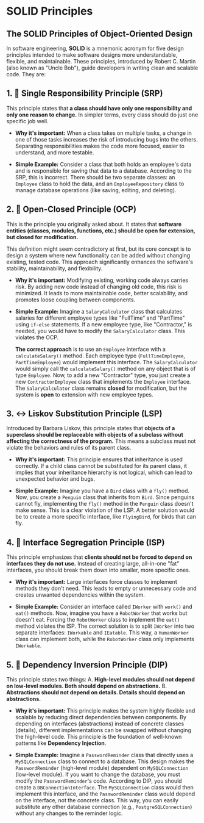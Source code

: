 # SOLID Principles

## The SOLID Principles of Object-Oriented Design

In software engineering, **SOLID** is a mnemonic acronym for five design principles intended to make software designs more understandable, flexible, and maintainable. These principles, introduced by Robert C. Martin (also known as "Uncle Bob"), guide developers in writing clean and scalable code. They are:

## 1. 🎯 Single Responsibility Principle (SRP)

This principle states that **a class should have only one responsibility and only one reason to change.** In simpler terms, every class should do just one specific job well.

- **Why it's important:** When a class takes on multiple tasks, a change in one of those tasks increases the risk of introducing bugs into the others. Separating responsibilities makes the code more focused, easier to understand, and more testable.

- **Simple Example:** Consider a class that both holds an employee's data and is responsible for saving that data to a database. According to the SRP, this is incorrect. There should be two separate classes: an `Employee` class to hold the data, and an `EmployeeRepository` class to manage database operations (like saving, editing, and deleting).

## 2. 👐 Open-Closed Principle (OCP)

This is the principle you originally asked about. It states that **software entities (classes, modules, functions, etc.) should be open for extension, but closed for modification.**

This definition might seem contradictory at first, but its core concept is to design a system where new functionality can be added without changing existing, tested code. This approach significantly enhances the software's stability, maintainability, and flexibility.

- **Why it's important:** Modifying existing, working code always carries risk. By adding new code instead of changing old code, this risk is minimized. It leads to more maintainable code, better scalability, and promotes loose coupling between components.

- **Simple Example:** Imagine a `SalaryCalculator` class that calculates salaries for different employee types like "FullTime" and "PartTime" using `if-else` statements. If a new employee type, like "Contractor," is needed, you would have to modify the `SalaryCalculator` class. This violates the OCP.

  **The correct approach** is to use an `Employee` interface with a `calculateSalary()` method. Each employee type (`FullTimeEmployee`, `PartTimeEmployee`) would implement this interface. The `SalaryCalculator` would simply call the `calculateSalary()` method on any object that is of type `Employee`. Now, to add a new "Contractor" type, you just create a new `ContractorEmployee` class that implements the `Employee` interface. The `SalaryCalculator` class remains **closed** for modification, but the system is **open** to extension with new employee types.

## 3. ↔️ Liskov Substitution Principle (LSP)

Introduced by Barbara Liskov, this principle states that **objects of a superclass should be replaceable with objects of a subclass without affecting the correctness of the program.** This means a subclass must not violate the behaviors and rules of its parent class.

- **Why it's important:** This principle ensures that inheritance is used correctly. If a child class cannot be substituted for its parent class, it implies that your inheritance hierarchy is not logical, which can lead to unexpected behavior and bugs.

- **Simple Example:** Imagine you have a `Bird` class with a `fly()` method. Now, you create a `Penguin` class that inherits from `Bird`. Since penguins cannot fly, implementing the `fly()` method in the `Penguin` class doesn't make sense. This is a clear violation of the LSP. A better solution would be to create a more specific interface, like `FlyingBird`, for birds that can fly.

## 4. 🧩 Interface Segregation Principle (ISP)

This principle emphasizes that **clients should not be forced to depend on interfaces they do not use.** Instead of creating large, all-in-one "fat" interfaces, you should break them down into smaller, more specific ones.

- **Why it's important:** Large interfaces force classes to implement methods they don't need. This leads to empty or unnecessary code and creates unwanted dependencies within the system.

- **Simple Example:** Consider an interface called `IWorker` with `work()` and `eat()` methods. Now, imagine you have a `RobotWorker` that works but doesn't eat. Forcing the `RobotWorker` class to implement the `eat()` method violates the ISP. The correct solution is to split `IWorker` into two separate interfaces: `IWorkable` and `IEatable`. This way, a `HumanWorker` class can implement both, while the `RobotWorker` class only implements `IWorkable`.

## 5. 🔄 Dependency Inversion Principle (DIP)

This principle states two things:
A. **High-level modules should not depend on low-level modules. Both should depend on abstractions.**
B. **Abstractions should not depend on details. Details should depend on abstractions.**

- **Why it's important:** This principle makes the system highly flexible and scalable by reducing direct dependencies between components. By depending on interfaces (abstractions) instead of concrete classes (details), different implementations can be swapped without changing the high-level code. This principle is the foundation of well-known patterns like **Dependency Injection**.

- **Simple Example:** Imagine a `PasswordReminder` class that directly uses a `MySQLConnection` class to connect to a database. This design makes the `PasswordReminder` (high-level module) dependent on `MySQLConnection` (low-level module). If you want to change the database, you must modify the `PasswordReminder`'s code. According to DIP, you should create a `DBConnectionInterface`. The `MySQLConnection` class would then implement this interface, and the `PasswordReminder` class would depend on the interface, not the concrete class. This way, you can easily substitute any other database connection (e.g., `PostgreSQLConnection`) without any changes to the reminder logic.

